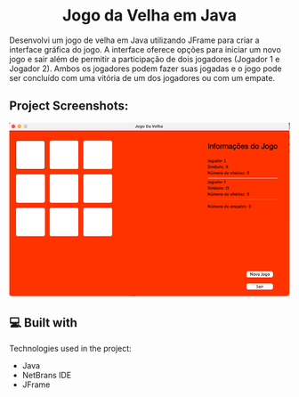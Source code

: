 <h1 align="center" id="title">Jogo da Velha em Java</h1>

<p id="description">Desenvolvi um jogo de velha em Java utilizando JFrame para criar a interface gráfica do jogo. A interface oferece opções para iniciar um novo jogo e sair além de permitir a participação de dois jogadores (Jogador 1 e Jogador 2). Ambos os jogadores podem fazer suas jogadas e o jogo pode ser concluído com uma vitória de um dos jogadores ou com um empate.</p>

<h2>Project Screenshots:</h2>

<img src="./public/image.png" alt="project-screenshot" />

  
  
<h2>💻 Built with</h2>

Technologies used in the project:

*   Java
*   NetBrans IDE
*   JFrame
